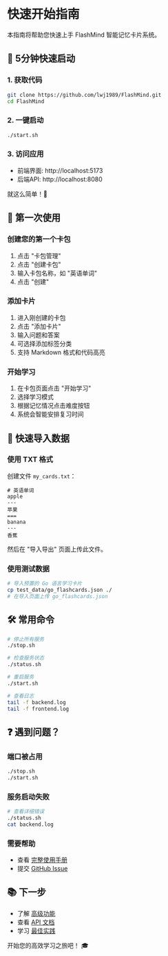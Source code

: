 # 快速开始指南

本指南将帮助您快速上手 FlashMind 智能记忆卡片系统。

## 🚀 5分钟快速启动

### 1. 获取代码
```bash
git clone https://github.com/lwj1989/FlashMind.git
cd FlashMind
```

### 2. 一键启动
```bash
./start.sh
```

### 3. 访问应用
- 前端界面: http://localhost:5173
- 后端API: http://localhost:8080

就这么简单！🎉

## 📝 第一次使用

### 创建您的第一个卡包

1. 点击 "卡包管理" 
2. 点击 "创建卡包"
3. 输入卡包名称，如 "英语单词"
4. 点击 "创建"

### 添加卡片

1. 进入刚创建的卡包
2. 点击 "添加卡片"
3. 输入问题和答案
4. 可选择添加标签分类
5. 支持 Markdown 格式和代码高亮

### 开始学习

1. 在卡包页面点击 "开始学习"
2. 选择学习模式
3. 根据记忆情况点击难度按钮
4. 系统会智能安排复习时间

## 🔄 快速导入数据

### 使用 TXT 格式
创建文件 `my_cards.txt`：
```
# 英语单词
apple
---
苹果
===
banana  
---
香蕉
```

然后在 "导入导出" 页面上传此文件。

### 使用测试数据
```bash
# 导入预置的 Go 语言学习卡片
cp test_data/go_flashcards.json ./
# 在导入页面上传 go_flashcards.json
```

## 🛠️ 常用命令

```bash
# 停止所有服务
./stop.sh

# 检查服务状态  
./status.sh

# 重启服务
./start.sh

# 查看日志
tail -f backend.log
tail -f frontend.log
```

## ❓ 遇到问题？

### 端口被占用
```bash
./stop.sh
./start.sh
```

### 服务启动失败
```bash
# 查看详细错误
./status.sh
cat backend.log
```

### 需要帮助
- 查看 [完整使用手册](../使用手册.md)
- 提交 [GitHub Issue](https://github.com/lwj1989/FlashMind/issues)

## 📚 下一步

- 了解 [高级功能](../使用手册.md#功能介绍)
- 查看 [API 文档](../使用手册.md#api文档)  
- 学习 [最佳实践](../使用手册.md#最佳实践)

开始您的高效学习之旅吧！ 🎓